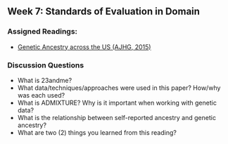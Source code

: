 ## Week 7: Standards of Evaluation in Domain

### Assigned Readings:

- [Genetic Ancestry across the US (AJHG, 2015)](https://www.cell.com/ajhg/abstract/S0002-9297(14)00476-5)

### Discussion Questions

- What is 23andme?
- What data/techniques/approaches were used in this paper? How/why was each used?
- What is ADMIXTURE? Why is it important when working with genetic data? 
- What is the relationship between self-reported ancestry and genetic ancestry? 
- What are two (2) things you learned from this reading?

